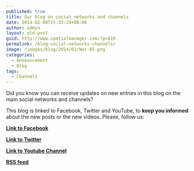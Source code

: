 ```yaml
---
published: true
title: Our blog on social networks and channels
date: 2014-02-08T15:33:24+00:00
author: admin
layout: old-post
guid: http://www.spatialmanager.com/?p=619
permalink: /blog-social-networks-channels/
image: /images/blog/2014/02/Net-85.png
categories:
  - Announcement
  - Blog
tags:
  - Channels
---
```

Did you know you can receive updates on new entries in this blog on the main social networks and channels?<!--more-->

This blog is linked to Facebook, Twitter and YouTube, to **keep you informed** about the new posts or the new videos. Please, follow us:

**<a title="Fcaebook" href="http://www.facebook.com/SpatialManager" target="_blank" rel="nofollow">Link to Facebook</a>**
  
**<a title="Twitter" href="http://twitter.com/SpatialManager" target="_blank" rel="nofollow">Link to Twitter</a>**
  
**<a title="YouTube" href="http://www.youtube.com/user/SpatialManager" target="_blank" rel="nofollow">Link to Youtube Channel</a>**
  
**<a title="RSS feed" href="http://www.spatialmanager.com/blog/feed/" target="_blank" rel="nofollow">RSS feed</a>**